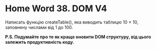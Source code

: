 # Home Word 38. DOM V4

Написать функцію createTable(), яка виводить таблицю 10 × 10, заповнену числами від 1 до 100.

**P.S. Подумайте про те як краще оновити DOM структуру, від цього залежить продуктивність коду.**